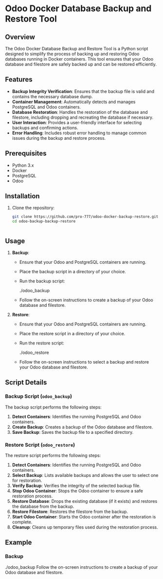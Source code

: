 # Odoo Docker Database Backup and Restore Tool

## Overview

The Odoo Docker Database Backup and Restore Tool is a Python script designed to simplify the process of backing up and restoring Odoo databases running in Docker containers. This tool ensures that your Odoo database and filestore are safely backed up and can be restored efficiently.

## Features

- **Backup Integrity Verification**: Ensures that the backup file is valid and contains the necessary database dump.
- **Container Management**: Automatically detects and manages PostgreSQL and Odoo containers.
- **Database Restoration**: Handles the restoration of the database and filestore, including dropping and recreating the database if necessary.
- **User Interaction**: Provides a user-friendly interface for selecting backups and confirming actions.
- **Error Handling**: Includes robust error handling to manage common issues during the backup and restore process.

## Prerequisites

- Python 3.x
- Docker
- PostgreSQL
- Odoo

## Installation

1. Clone the repository:
    ```sh
    git clone https://github.com/pro-777/odoo-docker-backup-restore.git
    cd odoo-backup-backup-restore
 


## Usage

1. **Backup**:
    - Ensure that your Odoo and PostgreSQL containers are running.
    - Place the backup script in a directory of your choice.
    - Run the backup script:
        
        ./odoo_backup
      
    - Follow the on-screen instructions to create a backup of your Odoo database and filestore.

2. **Restore**:
    - Ensure that your Odoo and PostgreSQL containers are running.
    - Place the restore script in a directory of your choice.
    - Run the restore script:
       
        ./odoo_restore
    
    - Follow the on-screen instructions to select a backup and restore your Odoo database and filestore.

## Script Details

### Backup Script (`odoo_backup`)

The backup script performs the following steps:
1. **Detect Containers**: Identifies the running PostgreSQL and Odoo containers.
2. **Create Backup**: Creates a backup of the Odoo database and filestore.
3. **Save Backup**: Saves the backup file to a specified directory.

### Restore Script (`odoo_restore`)

The restore script performs the following steps:
1. **Detect Containers**: Identifies the running PostgreSQL and Odoo containers.
2. **Select Backup**: Lists available backups and allows the user to select one for restoration.
3. **Verify Backup**: Verifies the integrity of the selected backup file.
4. **Stop Odoo Container**: Stops the Odoo container to ensure a safe restoration process.
5. **Restore Database**: Drops the existing database (if it exists) and restores the database from the backup.
6. **Restore Filestore**: Restores the filestore from the backup.
7. **Start Odoo Container**: Starts the Odoo container after the restoration is complete.
8. **Cleanup**: Cleans up temporary files used during the restoration process.

## Example

### Backup


./odoo_backup
Follow the on-screen instructions to create a backup of your Odoo database and filestore.


